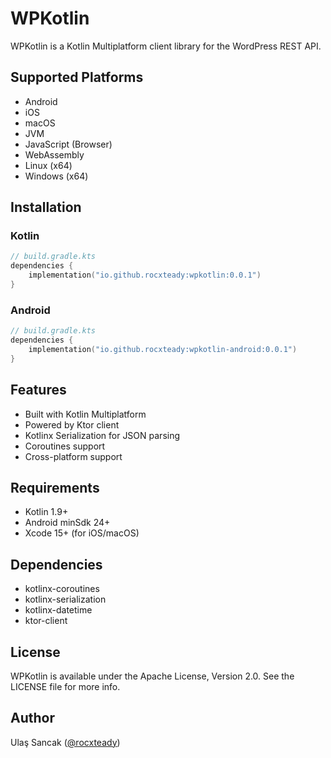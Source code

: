 # WPKotlin

WPKotlin is a Kotlin Multiplatform client library for the WordPress REST API.

## Supported Platforms

- Android
- iOS
- macOS
- JVM
- JavaScript (Browser)
- WebAssembly
- Linux (x64)
- Windows (x64)

## Installation

### Kotlin

```kotlin
// build.gradle.kts
dependencies {
    implementation("io.github.rocxteady:wpkotlin:0.0.1")
}
```

### Android

```kotlin
// build.gradle.kts
dependencies {
    implementation("io.github.rocxteady:wpkotlin-android:0.0.1")
}
```

## Features

- Built with Kotlin Multiplatform
- Powered by Ktor client
- Kotlinx Serialization for JSON parsing
- Coroutines support
- Cross-platform support

## Requirements

- Kotlin 1.9+
- Android minSdk 24+
- Xcode 15+ (for iOS/macOS)

## Dependencies

- kotlinx-coroutines
- kotlinx-serialization
- kotlinx-datetime
- ktor-client

## License

WPKotlin is available under the Apache License, Version 2.0. See the LICENSE file for more info.

## Author

Ulaş Sancak ([@rocxteady](https://github.com/rocxteady))